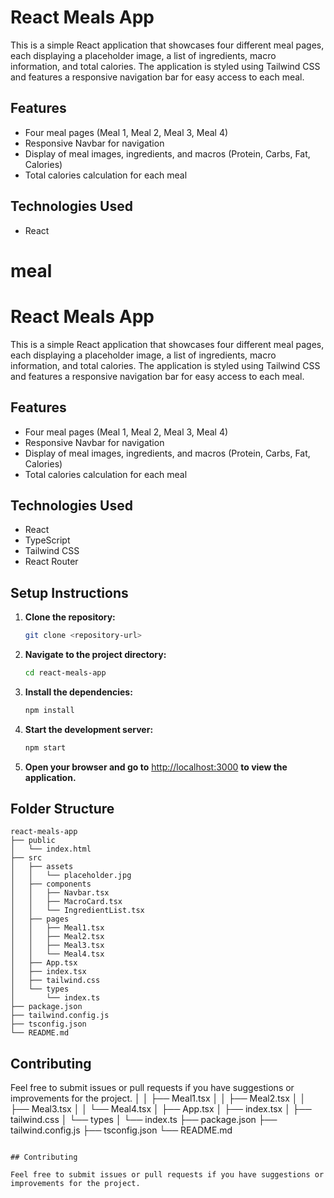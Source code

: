 # React Meals App

This is a simple React application that showcases four different meal pages, each displaying a placeholder image, a list of ingredients, macro information, and total calories. The application is styled using Tailwind CSS and features a responsive navigation bar for easy access to each meal.

## Features

- Four meal pages (Meal 1, Meal 2, Meal 3, Meal 4)
- Responsive Navbar for navigation
- Display of meal images, ingredients, and macros (Protein, Carbs, Fat, Calories)
- Total calories calculation for each meal

## Technologies Used

- React

# meal

# React Meals App

This is a simple React application that showcases four different meal pages, each displaying a placeholder image, a list of ingredients, macro information, and total calories. The application is styled using Tailwind CSS and features a responsive navigation bar for easy access to each meal.

## Features
- Four meal pages (Meal 1, Meal 2, Meal 3, Meal 4)
- Responsive Navbar for navigation
- Display of meal images, ingredients, and macros (Protein, Carbs, Fat, Calories)
- Total calories calculation for each meal

## Technologies Used
- React
- TypeScript
- Tailwind CSS
- React Router

## Setup Instructions
1. **Clone the repository:**
   ```sh
   git clone <repository-url>
   ```
2. **Navigate to the project directory:**
   ```sh
   cd react-meals-app
   ```
3. **Install the dependencies:**
   ```sh
   npm install
   ```
4. **Start the development server:**
   ```sh
   npm start
   ```
5. **Open your browser and go to** [http://localhost:3000](http://localhost:3000) **to view the application.**

## Folder Structure
```
react-meals-app
├── public
│   └── index.html
├── src
│   ├── assets
│   │   └── placeholder.jpg
│   ├── components
│   │   ├── Navbar.tsx
│   │   ├── MacroCard.tsx
│   │   └── IngredientList.tsx
│   ├── pages
│   │   ├── Meal1.tsx
│   │   ├── Meal2.tsx
│   │   ├── Meal3.tsx
│   │   └── Meal4.tsx
│   ├── App.tsx
│   ├── index.tsx
│   ├── tailwind.css
│   └── types
│       └── index.ts
├── package.json
├── tailwind.config.js
├── tsconfig.json
└── README.md
```

## Contributing
Feel free to submit issues or pull requests if you have suggestions or improvements for the project.
│   │   ├── Meal1.tsx
│   │   ├── Meal2.tsx
│   │   ├── Meal3.tsx
│   │   └── Meal4.tsx
│   ├── App.tsx
│   ├── index.tsx
│   ├── tailwind.css
│   └── types
│       └── index.ts
├── package.json
├── tailwind.config.js
├── tsconfig.json
└── README.md
```

## Contributing

Feel free to submit issues or pull requests if you have suggestions or improvements for the project.